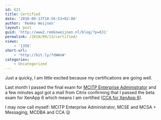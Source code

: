 ```yaml
---
id: 631
title: Certified
date: '2010-09-13T18:56:53+02:00'
author: 'Remko Weijnen'
layout: post
guid: 'http://www2.remkoweijnen.nl/blog/?p=631'
permalink: /2010/09/13/certified/
views:
    - '1358'
short-url:
    - 'http://bit.ly/fdWWxW'
categories:
    - Uncategorized
---
```


Just a quicky, I am little excited because my certifications are going well.

Last month I passed the final exam for [MCITP Enterprise Administrator](http://www.microsoft.com/learning/en/us/certification/mcitp.aspx#tab2) and a few minutes agoI got a mail from Citrix confirming that I passed the beta exam for XenApp 6 which means I am certified ([CCA for XenApp 6](http://www.citrixtraining.com/courses/course_view.cfm/course_id:295/cgroup_id:26)).

I may now call myself: MCITP Enterprise Administrator, MCSE and MCSA + Messaging, MCDBA and CCA 😛